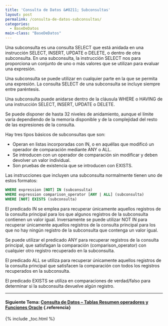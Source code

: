 ```yaml
---
title: 'Consulta de Datos &#8211; Subconsultas'
layout: post
permalink: /consulta-de-datos-subconsultas/
categories:
  - BaseDeDatos
main-class: "BaseDeDatos"
---
```

<div class="icosql">
</div>

Una subconsulta es una consulta SELECT que está anidada en una instrucción SELECT, INSERT, UPDATE o DELETE, o dentro de otra subconsulta. En una subconsulta, la instrucción SELECT nos para proporciona un conjunto de uno o más valores que se utilizan para evaluar una expresión.

Una subconsulta se puede utilizar en cualquier parte en la que se permita una expresión. La consulta SELECT de una subconsulta se incluye siempre entre paréntesis.

Una subconsulta puede anidarse dentro de la cláusula WHERE o HAVING de una instrucción SELECT, INSERT, UPDATE o DELETE.  

<!--ad-->


Se puede disponer de hasta 32 niveles de anidamiento, aunque el límite varía dependiendo de la memoria disponible y de la complejidad del resto de las expresiones de la consulta.

Hay tres tipos básicos de subconsultas que son:

  * Operan en listas incorporadas con IN, o en aquéllas que modificó un operador de comparación mediante ANY o ALL.
  * Se introducen con un operador de comparación sin modificar y deben devolver un valor individual.
  * Son pruebas de existencia que se introducen con EXISTS.

Las instrucciones que incluyen una subconsulta normalmente tienen uno de estos formatos:

```sql
WHERE expression [NOT] IN (subconsulta)
WHERE expression comparison_operator [ANY | ALL] (subconsulta)
WHERE [NOT] EXISTS (subconsulta)

```

El predicado IN se emplea para recuperar únicamente aquellos registros de la consulta principal para los que algunos registros de la subconsulta contienen un valor igual. Inversamente se puede utilizar NOT IN para recuperar únicamente aquellos registros de la consulta principal para los que no hay ningún registro de la subconsulta que contenga un valor igual.

Se puede utilizar el predicado ANY para recuperar registros de la consulta principal, que satisfagan la comparación (comparison_operator) con cualquier otro registro recuperado en la subconsulta.

El predicado ALL se utiliza para recuperar únicamente aquellos registros de la consulta principal que satisfacen la comparación con todos los registros recuperados en la subconsulta.

El predicado EXISTS se utiliza en comparaciones de verdad/falso para determinar si la subconsulta devuelve algún registro.

* * *

#### Siguiente Tema: [Consulta de Datos &#8211; Tablas Resumen operadores y Funciones Oracle][1] {.referencia}



 [1]: https://elbauldelprogramador.com/consulta-de-datos-tablas-resumen/


{% include _toc.html %}
